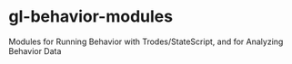 # gl-behavior-modules
Modules for Running Behavior with Trodes/StateScript, and for Analyzing Behavior Data
